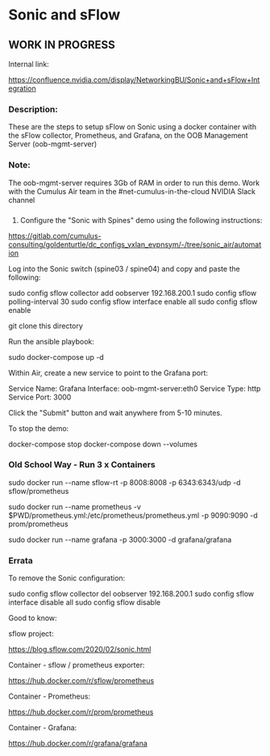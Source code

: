 # Sonic and sFlow

## WORK IN PROGRESS ##

Internal link:

https://confluence.nvidia.com/display/NetworkingBU/Sonic+and+sFlow+Integration

### Description:

These are the steps to setup sFlow on Sonic using a docker container with the sFlow collector, Prometheus, and Grafana, on the OOB Management Server (oob-mgmt-server)

### Note:

The oob-mgmt-server requires 3Gb of RAM in order to run this demo. Work with the Cumulus Air team in the #net-cumulus-in-the-cloud NVIDIA Slack channel

###

1. Configure the "Sonic with Spines" demo using the following instructions:

https://gitlab.com/cumulus-consulting/goldenturtle/dc_configs_vxlan_evpnsym/-/tree/sonic_air/automation



Log into the Sonic switch (spine03 / spine04) and copy and paste the following:

sudo config sflow collector add oobserver 192.168.200.1
sudo config sflow polling-interval 30
sudo config sflow interface enable all
sudo config sflow enable

git clone this directory

Run the ansible playbook:



sudo docker-compose up -d

Within Air, create a new service to point to the Grafana port:

Service Name: Grafana
Interface: oob-mgmt-server:eth0
Service Type: http
Service Port: 3000

Click the "Submit" button and wait anywhere from 5-10 minutes.

To stop the demo:

docker-compose stop
docker-compose down --volumes

### Old School Way - Run 3 x Containers

sudo docker run --name sflow-rt -p 8008:8008 -p 6343:6343/udp -d sflow/prometheus

sudo docker run --name prometheus -v $PWD/prometheus.yml:/etc/prometheus/prometheus.yml -p 9090:9090 -d prom/prometheus

sudo docker run --name grafana  -p 3000:3000 -d grafana/grafana

### Errata

To remove the Sonic configuration:

sudo config sflow collector del oobserver 192.168.200.1
sudo config sflow interface disable all
sudo config sflow disable

Good to know:

sflow project:

https://blog.sflow.com/2020/02/sonic.html

Container - sflow / prometheus exporter:

https://hub.docker.com/r/sflow/prometheus

Container - Prometheus:

https://hub.docker.com/r/prom/prometheus

Container - Grafana:

https://hub.docker.com/r/grafana/grafana
